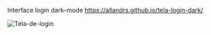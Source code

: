 Interface login dark-mode
https://allandrs.github.io/tela-login-dark/

![Tela-de-login](https://user-images.githubusercontent.com/99522993/233629329-89ce05bf-a52c-47cb-ab00-f4882d240ac4.png)
